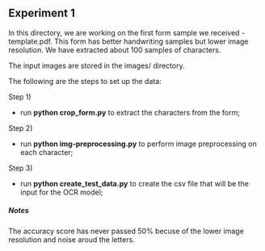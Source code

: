 ## Experiment 1

In this directory, we are working on the first form sample we received - template.pdf. This form has
better handwriting samples but lower image resolution. We have extracted about 100 samples of characters. 

The input images are stored in the images/ directory. 

The following are the steps to set up the data:
 
Step 1)
* run **python crop_form.py** to extract the characters from the form;

Step 2)
* run **python img-preprocessing.py** to perform image preprocessing on each character;

Step 3)
* run **python create_test_data.py** to create the csv file that will be the input for the OCR model;

##### Notes
The accuracy score has never passed 50% becuse of the lower image resolution and noise aroud the letters. 

